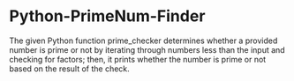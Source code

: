 # Python-PrimeNum-Finder


The given Python function prime_checker determines whether a provided number is prime or not by iterating through numbers less than the input and checking for factors; then, it prints whether the number is prime or not based on the result of the check.





